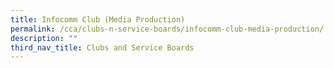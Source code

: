 ```yaml
---
title: Infocomm Club (Media Production)
permalink: /cca/clubs-n-service-boards/infocomm-club-media-production/
description: ""
third_nav_title: Clubs and Service Boards
---
```

